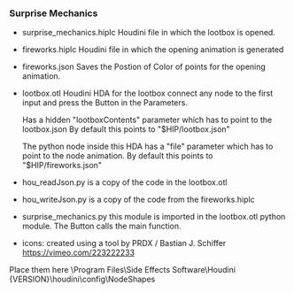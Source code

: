 ### Surprise Mechanics ###

* surprise_mechanics.hiplc
Houdini file in which the lootbox is opened.

* fireworks.hiplc
Houdini file in which the opening animation is generated

* fireworks.json
Saves the Postion of Color of points for the opening animation.

* lootbox.otl
Houdini HDA for the lootbox
connect any node to the first input and press the Button in the Parameters.

  Has a hidden "lootboxContents" parameter which has to point to the lootbox.json
  By default this points to "$HIP/lootbox.json"

  The python node inside this HDA has a "file" parameter which has to point to the node animation.
  By default this points to "$HIP/fireworks.json"

* hou_readJson.py
is a copy of the code in the lootbox.otl

* hou_writeJson.py
is a copy of the code from the fireworks.hiplc

* surprise_mechanics.py
this module is imported in the lootbox.otl python module.
The Button calls the main function.

* icons:
created using a tool by PRDX / Bastian J. Schiffer
https://vimeo.com/223222233

Place them here
\Program Files\Side Effects Software\Houdini {VERSION}\houdini\config\NodeShapes
